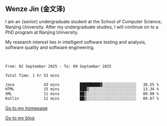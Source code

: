 ## Wenze Jin (金文泽)

I am an (senior) undergraduate student at the School of Computer Science, Nanjing University.
After my undergraduate studies, I will continue on to a PhD program at Nanjing University.  

My research interest lies in intelligent software testing and analysis, software quality and software engineering.

<br>  

<!--START_SECTION:waka-->

```txt
From: 02 September 2025 - To: 09 September 2025

Total Time: 1 hr 53 mins

Java             43 mins         █████████▓░░░░░░░░░░░░░░░   38.55 %
HTML             15 mins         ███▒░░░░░░░░░░░░░░░░░░░░░   13.34 %
XML              11 mins         ██▒░░░░░░░░░░░░░░░░░░░░░░   09.90 %
Kotlin           11 mins         ██▒░░░░░░░░░░░░░░░░░░░░░░   09.87 %
```

<!--END_SECTION:waka-->

[Go to my homepage](https://wenzejin.github.io)

[Go to my blog](https://wenzejin.notion.site/Wenze-Jin-s-Blog-1635e9fa7b6d80b3adcedfacc74aa717?pvs=4)
